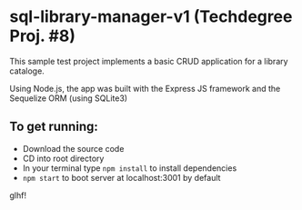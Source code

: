 # sql-library-manager-v1 (Techdegree Proj. #8)

This sample test project implements a basic CRUD application for a library cataloge. 

Using Node.js, the app was built with the Express JS framework and the Sequelize ORM (using SQLite3)

## To get running:
- Download the source code
- CD into root directory 
- In your terminal type `npm install` to install dependencies
- `npm start` to boot server at localhost:3001 by default

glhf!

